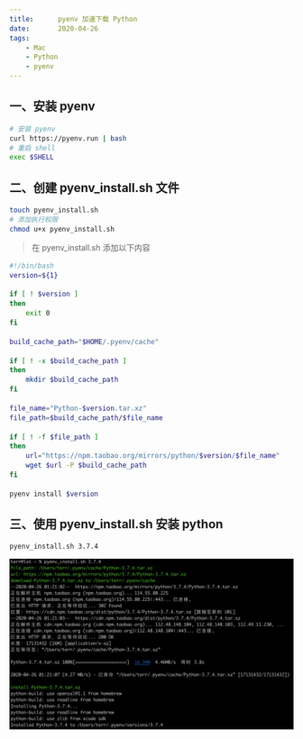 ```yaml
---
title:      pyenv 加速下载 Python
date:       2020-04-26
tags:
    - Mac
    - Python
    - pyenv
---
```

## 一、安装 pyenv
```bash
# 安装 pyenv
curl https://pyenv.run | bash
# 重启 shell
exec $SHELL
```

## 二、创建 pyenv_install.sh 文件
```bash
touch pyenv_install.sh
# 添加执行权限
chmod u+x pyenv_install.sh
```

>在 pyenv_install.sh 添加以下内容

```bash
#!/bin/bash
version=${1}

if [ ! $version ]
then
    exit 0
fi

build_cache_path="$HOME/.pyenv/cache"

if [ ! -x $build_cache_path ]
then
    mkdir $build_cache_path
fi

file_name="Python-$version.tar.xz"
file_path=$build_cache_path/$file_name

if [ ! -f $file_path ]
then
    url="https://npm.taobao.org/mirrors/python/$version/$file_name"
    wget $url -P $build_cache_path
fi

pyenv install $version
```

## 三、使用 pyenv_install.sh 安装 python
```bash
pyenv_install.sh 3.7.4
```
![](https://raw.githubusercontent.com/terrluo/terrluo.github.io/master/img/2020-04-26-安装python.png)
